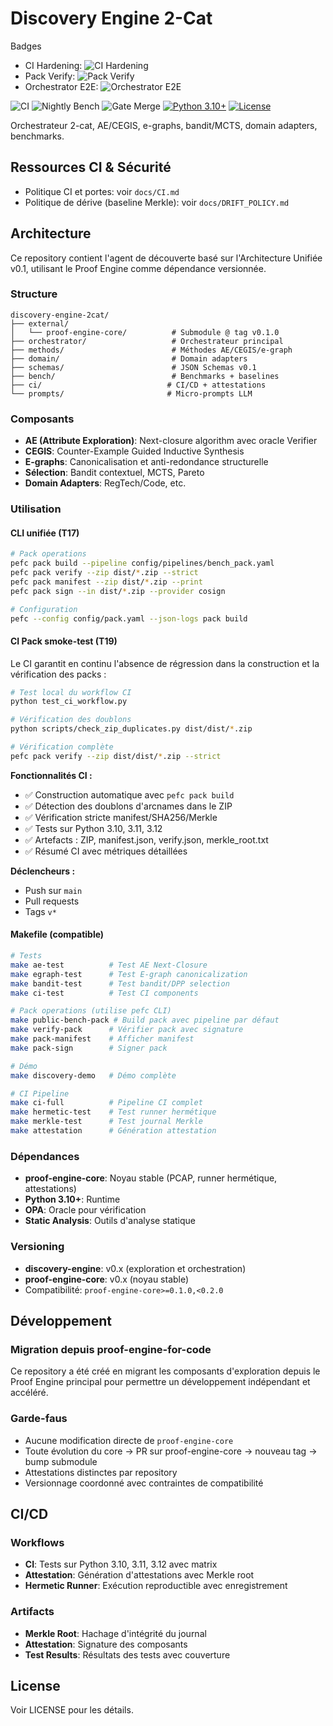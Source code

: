# Discovery Engine 2-Cat

Badges
- CI Hardening: ![CI Hardening](https://github.com/OWNER/REPO/actions/workflows/ci-harden.yml/badge.svg)
- Pack Verify: ![Pack Verify](https://github.com/OWNER/REPO/actions/workflows/pack-verify.yml/badge.svg)
- Orchestrator E2E: ![Orchestrator E2E](https://github.com/OWNER/REPO/actions/workflows/orchestrator-e2e.yml/badge.svg)

![CI](https://github.com/RomainPeter/discovery-engine-2cat/actions/workflows/ci.yml/badge.svg)
![Nightly Bench](https://github.com/RomainPeter/discovery-engine-2cat/actions/workflows/nightly-bench.yml/badge.svg)
![Gate Merge](https://github.com/RomainPeter/discovery-engine-2cat/actions/workflows/gate-merge.yml/badge.svg)
[![Python 3.10+](https://img.shields.io/badge/python-3.10+-blue.svg)](https://www.python.org/downloads/)
[![License](https://img.shields.io/badge/license-MIT-green.svg)](LICENSE)

Orchestrateur 2-cat, AE/CEGIS, e-graphs, bandit/MCTS, domain adapters, benchmarks.

## Ressources CI & Sécurité

- Politique CI et portes: voir `docs/CI.md`
- Politique de dérive (baseline Merkle): voir `docs/DRIFT_POLICY.md`

## Architecture

Ce repository contient l'agent de découverte basé sur l'Architecture Unifiée v0.1, utilisant le Proof Engine comme dépendance versionnée.

### Structure

```
discovery-engine-2cat/
├── external/
│   └── proof-engine-core/          # Submodule @ tag v0.1.0
├── orchestrator/                   # Orchestrateur principal
├── methods/                        # Méthodes AE/CEGIS/e-graph
├── domain/                         # Domain adapters
├── schemas/                        # JSON Schemas v0.1
├── bench/                          # Benchmarks + baselines
├── ci/                            # CI/CD + attestations
└── prompts/                       # Micro-prompts LLM
```

### Composants

- **AE (Attribute Exploration)**: Next-closure algorithm avec oracle Verifier
- **CEGIS**: Counter-Example Guided Inductive Synthesis
- **E-graphs**: Canonicalisation et anti-redondance structurelle
- **Sélection**: Bandit contextuel, MCTS, Pareto
- **Domain Adapters**: RegTech/Code, etc.

### Utilisation

#### CLI unifiée (T17)

```bash
# Pack operations
pefc pack build --pipeline config/pipelines/bench_pack.yaml
pefc pack verify --zip dist/*.zip --strict
pefc pack manifest --zip dist/*.zip --print
pefc pack sign --in dist/*.zip --provider cosign

# Configuration
pefc --config config/pack.yaml --json-logs pack build
```

#### CI Pack smoke-test (T19)

Le CI garantit en continu l'absence de régression dans la construction et la vérification des packs :

```bash
# Test local du workflow CI
python test_ci_workflow.py

# Vérification des doublons
python scripts/check_zip_duplicates.py dist/dist/*.zip

# Vérification complète
pefc pack verify --zip dist/dist/*.zip --strict
```

**Fonctionnalités CI :**
- ✅ Construction automatique avec `pefc pack build`
- ✅ Détection des doublons d'arcnames dans le ZIP
- ✅ Vérification stricte manifest/SHA256/Merkle
- ✅ Tests sur Python 3.10, 3.11, 3.12
- ✅ Artefacts : ZIP, manifest.json, verify.json, merkle_root.txt
- ✅ Résumé CI avec métriques détaillées

**Déclencheurs :**
- Push sur `main`
- Pull requests
- Tags `v*`

#### Makefile (compatible)

```bash
# Tests
make ae-test          # Test AE Next-Closure
make egraph-test      # Test E-graph canonicalization
make bandit-test      # Test bandit/DPP selection
make ci-test          # Test CI components

# Pack operations (utilise pefc CLI)
make public-bench-pack # Build pack avec pipeline par défaut
make verify-pack      # Vérifier pack avec signature
make pack-manifest    # Afficher manifest
make pack-sign        # Signer pack

# Démo
make discovery-demo   # Démo complète

# CI Pipeline
make ci-full          # Pipeline CI complet
make hermetic-test    # Test runner hermétique
make merkle-test      # Test journal Merkle
make attestation      # Génération attestation
```

### Dépendances

- **proof-engine-core**: Noyau stable (PCAP, runner hermétique, attestations)
- **Python 3.10+**: Runtime
- **OPA**: Oracle pour vérification
- **Static Analysis**: Outils d'analyse statique

### Versioning

- **discovery-engine**: v0.x (exploration et orchestration)
- **proof-engine-core**: v0.x (noyau stable)
- Compatibilité: `proof-engine-core>=0.1.0,<0.2.0`

## Développement

### Migration depuis proof-engine-for-code

Ce repository a été créé en migrant les composants d'exploration depuis le Proof Engine principal pour permettre un développement indépendant et accéléré.

### Garde-faus

- Aucune modification directe de `proof-engine-core`
- Toute évolution du core → PR sur proof-engine-core → nouveau tag → bump submodule
- Attestations distinctes par repository
- Versionnage coordonné avec contraintes de compatibilité

## CI/CD

### Workflows

- **CI**: Tests sur Python 3.10, 3.11, 3.12 avec matrix
- **Attestation**: Génération d'attestations avec Merkle root
- **Hermetic Runner**: Exécution reproductible avec enregistrement

### Artifacts

- **Merkle Root**: Hachage d'intégrité du journal
- **Attestation**: Signature des composants
- **Test Results**: Résultats des tests avec couverture

## License

Voir LICENSE pour les détails.

